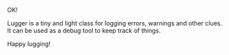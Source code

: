 OK!

Lugger is a tiny and light class for logging errors, warnings and other clues. It can be used as a debug tool to keep track of things. 

Happy lugging!
